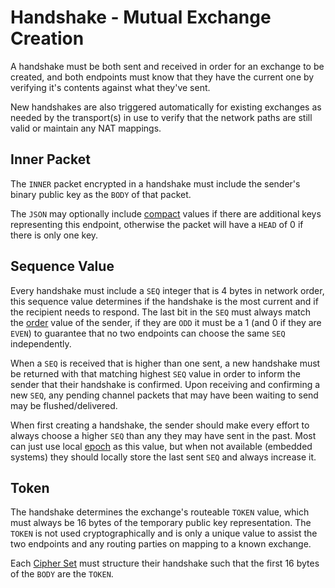# Handshake - Mutual Exchange Creation

A handshake must be both sent and received in order for an exchange to be created, and both endpoints must know that they have the current one by verifying it's contents against what they've sent.

New handshakes are also triggered automatically for existing exchanges as needed by the transport(s) in use to verify that the network paths are still valid or maintain any NAT mappings.

## Inner Packet

The `INNER` packet encrypted in a handshake must include the sender's binary public key as the `BODY` of that packet.

The `JSON` may optionally include [compact](../hashname/#compact) values if there are additional keys representing this endpoint, otherwise the packet will have a `HEAD` of 0 if there is only one key.

## Sequence Value

Every handshake must include a `SEQ` integer that is 4 bytes in network order, this sequence value determines if the handshake is the most current and if the recipient needs to respond.  The last bit in the `SEQ` must always match the [order](order.md) value of the sender, if they are `ODD` it must be a 1 (and 0 if they are `EVEN`) to guarantee that no two endpoints can choose the same `SEQ` independently.

When a `SEQ` is received that is higher than one sent, a new handshake must be returned with that matching highest `SEQ` value in order to inform the sender that their handshake is confirmed.  Upon receiving and confirming a new `SEQ`, any pending channel packets that may have been waiting to send may be flushed/delivered.

When first creating a handshake, the sender should make every effort to always choose a higher `SEQ` than any they may have sent in the past.  Most can just use local [epoch](http://en.wikipedia.org/wiki/Unix_time) as this value, but when not available (embedded systems) they should locally store the last sent `SEQ` and always increase it.

## Token

The handshake determines the exchange's routeable `TOKEN` value, which must always be 16 bytes of the temporary public key representation.  The `TOKEN` is not used cryptographically and is only a unique value to assist the two endpoints and any routing parties on mapping to a known exchange.

Each [Cipher Set](cs/) must structure their handshake such that the first 16 bytes of the `BODY` are the `TOKEN`.
